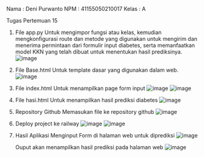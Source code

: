 Nama : Deni Purwanto
NPM : 41155050210017
Kelas : A


Tugas Pertemuan 15

1. File app.py
   Untuk mengimpor fungsi atau kelas, kemudian mengkonfigurasi route dan metode yang digunakan untuk mengirim dan menerima permintaan dari formulir input diabetes, serta memanfaatkan model KKN yang telah dibuat untuk menentukan hasil prediksinya.
   ![image](https://github.com/user-attachments/assets/7b452908-d1e9-484d-bfb1-24fe24c82313)
   
2. File Base.html
   Untuk template dasar yang digunakan dalam web.
   ![image](https://github.com/user-attachments/assets/c8856125-e1c3-4cd6-8e5a-229928ce3386)
   
3. File index.html
   Untuk menampilkan page form input
   ![image](https://github.com/user-attachments/assets/38acb049-b9b6-4a18-b5c7-4bd54104ff98)
   ![image](https://github.com/user-attachments/assets/4d4051a7-4a32-4e35-81d9-a834be9c90d8)

4. File hasi.html
   Untuk menampilkan hasil prediksi diabetes
   ![image](https://github.com/user-attachments/assets/04aa333d-52b5-450c-b060-b395968e723d)

5. Repository Github
   Memasukan file ke repository github
   ![image](https://github.com/user-attachments/assets/090b7ec9-90e5-4b79-b398-8c79697b3fe1)

6. Deploy project ke railway
   ![image](https://github.com/user-attachments/assets/809c597b-f83c-47c0-a3ef-e4314b064a02)
   ![image](https://github.com/user-attachments/assets/b9e7d65d-48c9-411c-8d1f-065981b4d893)
   
7. Hasil Aplikasi
   Menginput Form di halaman web untuk diprediksi
   ![image](https://github.com/user-attachments/assets/9396520c-cd05-49a2-b24a-4607f196ac89)

   Ouput akan menampilkan hasil prediksi pada halaman web
   ![image](https://github.com/user-attachments/assets/367ff3cb-f974-4679-8535-e7a2c06bc41d)


